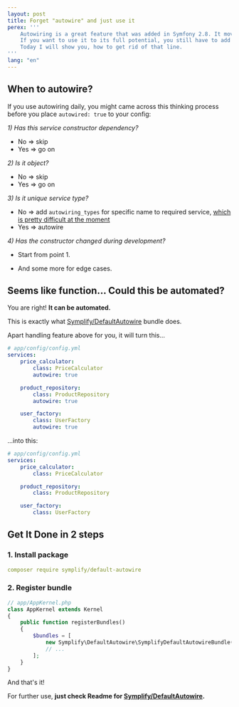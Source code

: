 ```yaml
---
layout: post
title: Forget "autowire" and just use it
perex: '''
    Autowiring is a great feature that was added in Symfony 2.8. It moves Dependency Injection pattern to the next level.
    If you want to use it to its full potential, you still have to add 1 extra line to every service configuration.
    Today I will show you, how to get rid of that line.
'''
lang: "en"
---
```


## When to autowire?

If you use autowiring daily, you might came across this thinking process before you place `autowired: true` to your config:

*1) Has this service constructor dependency?*

- No => skip
- Yes => go on

*2) Is it object?*

- No => skip
- Yes => go on

*3) Is it unique service type?*

- No => add `autowiring_types` for specific name to required service, [which is pretty difficult at the moment](https://github.com/symfony/symfony/issues/17783)
- Yes => autowire

*4) Has the constructor changed during development?*

- Start from point 1.

+ And some more for edge cases.


## Seems like function... Could this be automated?

You are right! **It can be automated.**

This is exactly what [Symplify/DefaultAutowire](https://github.com/Symplify/DefaultAutowire) bundle does.

Apart handling feature above for you, it will turn this...

```yaml
# app/config/config.yml
services:
    price_calculator:
        class: PriceCalculator
        autowire: true

    product_repository:
        class: ProductRepository
        autowire: true

    user_factory:
        class: UserFactory
        autowire: true
```

...into this:

```yaml
# app/config/config.yml
services:
    price_calculator:
        class: PriceCalculator

    product_repository:
        class: ProductRepository

    user_factory:
        class: UserFactory
```

## Get It Done in 2 steps

### 1. Install package

```yaml
composer require symplify/default-autowire
```

### 2. Register bundle

```php
// app/AppKernel.php
class AppKernel extends Kernel
{
    public function registerBundles()
    {
        $bundles = [
            new Symplify\DefaultAutowire\SymplifyDefaultAutowireBundle(),
            // ...
        ];
    }
}
```

And that's it!

For further use, **just check Readme for [Symplify/DefaultAutowire](https://github.com/Symplify/DefaultAutowire).**
